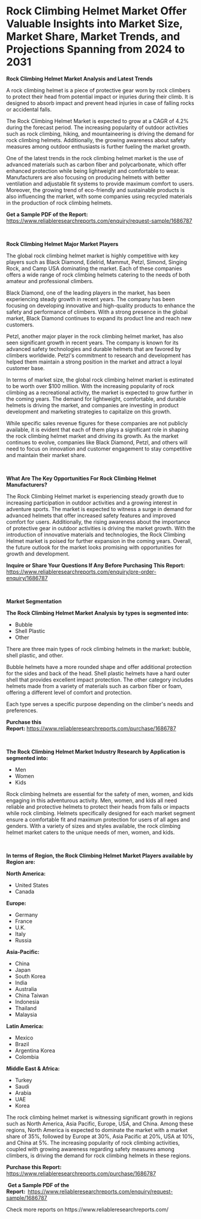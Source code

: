 <p><h1>Rock Climbing Helmet Market Offer Valuable Insights into Market Size, Market Share, Market Trends, and Projections Spanning from 2024 to 2031</h1></p><p><strong>Rock Climbing Helmet Market Analysis and Latest Trends</strong></p>
<p><p>A rock climbing helmet is a piece of protective gear worn by rock climbers to protect their head from potential impact or injuries during their climb. It is designed to absorb impact and prevent head injuries in case of falling rocks or accidental falls.</p><p>The Rock Climbing Helmet Market is expected to grow at a CAGR of 4.2% during the forecast period. The increasing popularity of outdoor activities such as rock climbing, hiking, and mountaineering is driving the demand for rock climbing helmets. Additionally, the growing awareness about safety measures among outdoor enthusiasts is further fueling the market growth.</p><p>One of the latest trends in the rock climbing helmet market is the use of advanced materials such as carbon fiber and polycarbonate, which offer enhanced protection while being lightweight and comfortable to wear. Manufacturers are also focusing on producing helmets with better ventilation and adjustable fit systems to provide maximum comfort to users. Moreover, the growing trend of eco-friendly and sustainable products is also influencing the market, with some companies using recycled materials in the production of rock climbing helmets.</p></p>
<p><strong>Get a Sample PDF of the Report:&nbsp;</strong> <a href="https://www.reliableresearchreports.com/enquiry/request-sample/1686787">https://www.reliableresearchreports.com/enquiry/request-sample/1686787</a></p>
<p>&nbsp;</p>
<p><strong>Rock Climbing Helmet Major Market Players</strong></p>
<p><p>The global rock climbing helmet market is highly competitive with key players such as Black Diamond, Edelrid, Mammut, Petzl, Simond, Singing Rock, and Camp USA dominating the market. Each of these companies offers a wide range of rock climbing helmets catering to the needs of both amateur and professional climbers.</p><p>Black Diamond, one of the leading players in the market, has been experiencing steady growth in recent years. The company has been focusing on developing innovative and high-quality products to enhance the safety and performance of climbers. With a strong presence in the global market, Black Diamond continues to expand its product line and reach new customers.</p><p>Petzl, another major player in the rock climbing helmet market, has also seen significant growth in recent years. The company is known for its advanced safety technologies and durable helmets that are favored by climbers worldwide. Petzl's commitment to research and development has helped them maintain a strong position in the market and attract a loyal customer base.</p><p>In terms of market size, the global rock climbing helmet market is estimated to be worth over $100 million. With the increasing popularity of rock climbing as a recreational activity, the market is expected to grow further in the coming years. The demand for lightweight, comfortable, and durable helmets is driving the market, and companies are investing in product development and marketing strategies to capitalize on this growth.</p><p>While specific sales revenue figures for these companies are not publicly available, it is evident that each of them plays a significant role in shaping the rock climbing helmet market and driving its growth. As the market continues to evolve, companies like Black Diamond, Petzl, and others will need to focus on innovation and customer engagement to stay competitive and maintain their market share.</p></p>
<p>&nbsp;</p>
<p><strong>What Are The Key Opportunities For Rock Climbing Helmet Manufacturers?</strong></p>
<p><p>The Rock Climbing Helmet market is experiencing steady growth due to increasing participation in outdoor activities and a growing interest in adventure sports. The market is expected to witness a surge in demand for advanced helmets that offer increased safety features and improved comfort for users. Additionally, the rising awareness about the importance of protective gear in outdoor activities is driving the market growth. With the introduction of innovative materials and technologies, the Rock Climbing Helmet market is poised for further expansion in the coming years. Overall, the future outlook for the market looks promising with opportunities for growth and development.</p></p>
<p><strong>Inquire or Share Your Questions If Any Before Purchasing This Report:</strong> <a href="https://www.reliableresearchreports.com/enquiry/pre-order-enquiry/1686787">https://www.reliableresearchreports.com/enquiry/pre-order-enquiry/1686787</a></p>
<p>&nbsp;</p>
<p><strong>Market Segmentation</strong></p>
<p><strong>The Rock Climbing Helmet Market Analysis by types is segmented into:</strong></p>
<p><ul><li>Bubble</li><li>Shell Plastic</li><li>Other</li></ul></p>
<p><p>There are three main types of rock climbing helmets in the market: bubble, shell plastic, and other. </p><p>Bubble helmets have a more rounded shape and offer additional protection for the sides and back of the head. Shell plastic helmets have a hard outer shell that provides excellent impact protection. The other category includes helmets made from a variety of materials such as carbon fiber or foam, offering a different level of comfort and protection.</p><p>Each type serves a specific purpose depending on the climber's needs and preferences.</p></p>
<p><strong>Purchase this Report:&nbsp;</strong><a href="https://www.reliableresearchreports.com/purchase/1686787">https://www.reliableresearchreports.com/purchase/1686787</a></p>
<p>&nbsp;</p>
<p><strong>The Rock Climbing Helmet Market Industry Research by Application is segmented into:</strong></p>
<p><ul><li>Men</li><li>Women</li><li>Kids</li></ul></p>
<p><p>Rock climbing helmets are essential for the safety of men, women, and kids engaging in this adventurous activity. Men, women, and kids all need reliable and protective helmets to protect their heads from falls or impacts while rock climbing. Helmets specifically designed for each market segment ensure a comfortable fit and maximum protection for users of all ages and genders. With a variety of sizes and styles available, the rock climbing helmet market caters to the unique needs of men, women, and kids.</p></p>
<p>&nbsp;</p>
<p><strong>In terms of Region, the Rock Climbing Helmet Market Players available by Region are:</strong></p>
<p>
    <p> <strong> North America: </strong>
        <ul>
            <li>United States</li>
            <li>Canada</li>
        </ul>
        </p> 
    <p> <strong> Europe: </strong>
        <ul>
            <li>Germany</li>
            <li>France</li>
            <li>U.K.</li>
            <li>Italy</li>
            <li>Russia</li>
        </ul>
        </p> 
    <p> <strong> Asia-Pacific: </strong>
        <ul>
            <li>China</li>
            <li>Japan</li>
            <li>South Korea</li>
            <li>India</li>
            <li>Australia</li>
            <li>China Taiwan</li>
            <li>Indonesia</li>
            <li>Thailand</li>
            <li>Malaysia</li>
        </ul>
        </p> 
    <p> <strong> Latin America: </strong>
        <ul>
            <li>Mexico</li>
            <li>Brazil</li>
            <li>Argentina Korea</li>
            <li>Colombia</li>
        </ul>
        </p> 
    <p> <strong> Middle East & Africa: </strong>
        <ul>
            <li>Turkey</li>
            <li>Saudi</li>
            <li>Arabia</li>
            <li>UAE</li>
            <li>Korea</li>
        </ul>
    </p>
    </p>
<p><p>The rock climbing helmet market is witnessing significant growth in regions such as North America, Asia Pacific, Europe, USA, and China. Among these regions, North America is expected to dominate the market with a market share of 35%, followed by Europe at 30%, Asia Pacific at 20%, USA at 10%, and China at 5%. The increasing popularity of rock climbing activities, coupled with growing awareness regarding safety measures among climbers, is driving the demand for rock climbing helmets in these regions.</p></p>
<p><strong>Purchase this Report: </strong><a href="https://www.reliableresearchreports.com/purchase/1686787">https://www.reliableresearchreports.com/purchase/1686787</a></p>
<p>&nbsp;<strong>Get a Sample PDF of the Report:&nbsp;&nbsp;</strong><a href="https://www.reliableresearchreports.com/enquiry/request-sample/1686787">https://www.reliableresearchreports.com/enquiry/request-sample/1686787</a></p>
<p><strong></strong></p>
<p>Check more reports on https://www.reliableresearchreports.com/</p>